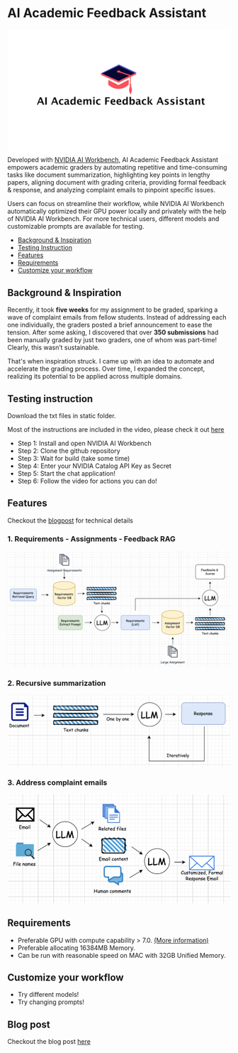 # AI Academic Feedback Assistant

![Main Image](static/main.jpg)
Developed with [NVIDIA AI Workbench](https://www.nvidia.com/en-au/deep-learning-ai/solutions/data-science/workbench/), AI Academic Feedback Assistant empowers academic graders by automating repetitive and time-consuming tasks like document summarization, highlighting key points in lengthy papers, aligning document with grading criteria, providing formal feedback & response, and analyzing complaint emails to pinpoint specific issues. 

Users can focus on streamline their workflow, while NVIDIA AI Workbench automatically optimized their GPU power locally and privately with the help of NVIDIA AI Workbench. For more technical users, different models and customizable prompts are available for testing.

* [Background & Inspiration](#background-inspiration)
* [Testing Instruction](#testing-instruction)
* [Features](#features)
* [Requirements](#requirements)
* [Customize your workflow](#customize-your-workflow)

## Background & Inspiration

Recently, it took **five weeks** for my assignment to be graded, sparking a wave of complaint emails from fellow students. Instead of addressing each one individually, the graders posted a brief announcement to ease the tension. After some asking, I discovered that over **350 submissions** had been manually graded by just two graders, one of whom was part-time! Clearly, this wasn’t sustainable.

That's when inspiration struck. I came up with an idea to automate and accelerate the grading process. Over time, I expanded the concept, realizing its potential to be applied across multiple domains.

## Testing instruction

  Download the txt files in static folder.

  Most of the instructions are included in the video, please check it out [here](https://youtu.be/yNRyyJulyBU)

 - Step 1: Install and open NVIDIA AI Workbench
 - Step 2: Clone the github repository
 - Step 3: Wait for build (take some time)
 - Step 4: Enter your NVIDIA Catalog API Key as Secret
 - Step 5: Start the chat application!
 - Step 6: Follow the video for actions you can do!


## Features

  Checkout the [blogpost](BLOG.md) for technical details

### 1. Requirements - Assignments - Feedback RAG
![rag](static/requirement-assignment-feedback-rag.png)

### 2. Recursive summarization
![summarization](static/summarization.png)

### 3. Address complaint emails 
![email](static/email.png)

## Requirements

- Preferable GPU with compute capability > 7.0. [(More information)](https://developer.nvidia.com/cuda-gpus)
- Preferable allocating 16384MB Memory.
- Can be run with reasonable speed on MAC with 32GB Unified Memory.

## Customize your workflow

  - Try different models!
  - Try changing prompts!

## Blog post
Checkout the blog post [here](BLOG.md)
